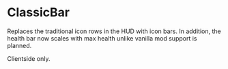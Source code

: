# ClassicBar
Replaces the traditional icon rows in the HUD with icon bars.  In addition, the health bar now scales with max health unlike vanilla
mod support is planned.

Clientside only.
